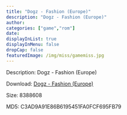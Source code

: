 ```yaml
---
title: "Dogz - Fashion (Europe)"
description: "Dogz - Fashion (Europe)"
author: 
categories: ["game","rom"]
date: 
displayInList: true
displayInMenu: false
dropCap: false
featuredImage: /img/miss/gamemiss.jpg
---
```


Description: Dogz - Fashion (Europe)

Download: <a style="text-decoration:underline;" href="https://mega.nz/#!LOQEUKrA!smy6DjEHKwt0bbO5-iJEVlIq20t9OTt3lMMWuVacKw0" target = "_blank" rel = "nofollow" > Dogz - Fashion (Europe)</a>

Size: 8388608

MD5: C3AD9A91E86B6195451FA0FCF695FB79

